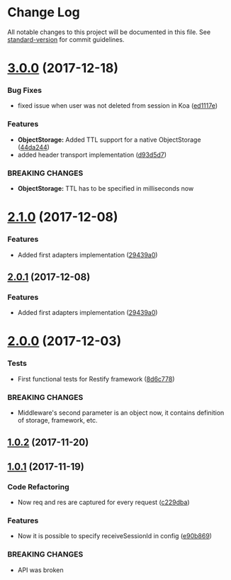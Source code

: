 # Change Log

All notable changes to this project will be documented in this file. See [standard-version](https://github.com/conventional-changelog/standard-version) for commit guidelines.

<a name="3.0.0"></a>
# [3.0.0](https://github.com/alexey-detr/auzy/compare/v2.1.0...v3.0.0) (2017-12-18)


### Bug Fixes

* fixed issue when user was not deleted from session in Koa ([ed1117e](https://github.com/alexey-detr/auzy/commit/ed1117e))


### Features

* **ObjectStorage:** Added TTL support for a native ObjectStorage ([44da244](https://github.com/alexey-detr/auzy/commit/44da244))
* added header transport implementation ([d93d5d7](https://github.com/alexey-detr/auzy/commit/d93d5d7))


### BREAKING CHANGES

* **ObjectStorage:** TTL has to be specified in milliseconds now



<a name="2.1.0"></a>
# [2.1.0](https://github.com/alexey-detr/auzy/compare/v2.0.0...v2.1.0) (2017-12-08)


### Features

* Added first adapters implementation ([29439a0](https://github.com/alexey-detr/auzy/commit/29439a0))



<a name="2.0.1"></a>
## [2.0.1](https://github.com/alexey-detr/auzy/compare/v2.0.0...v2.0.1) (2017-12-08)


### Features

* Added first adapters implementation ([29439a0](https://github.com/alexey-detr/auzy/commit/29439a0))



<a name="2.0.0"></a>
# [2.0.0](https://github.com/alexey-detr/auzy/compare/v1.0.2...v2.0.0) (2017-12-03)


### Tests

* First functional tests for Restify framework ([8d6c778](https://github.com/alexey-detr/auzy/commit/8d6c778))


### BREAKING CHANGES

* Middleware's second parameter is an object now, it contains definition of storage,
framework, etc.



<a name="1.0.2"></a>
## [1.0.2](https://github.com/alexey-detr/auzy/compare/v1.0.1...v1.0.2) (2017-11-20)



<a name="1.0.1"></a>
## [1.0.1](https://github.com/alexey-detr/auzy/compare/e90b869...v1.0.1) (2017-11-19)


### Code Refactoring

* Now req and res are captured for every request ([c229dba](https://github.com/alexey-detr/auzy/commit/c229dba))


### Features

* Now it is possible to specify receiveSessionId in config ([e90b869](https://github.com/alexey-detr/auzy/commit/e90b869))


### BREAKING CHANGES

* API was broken
